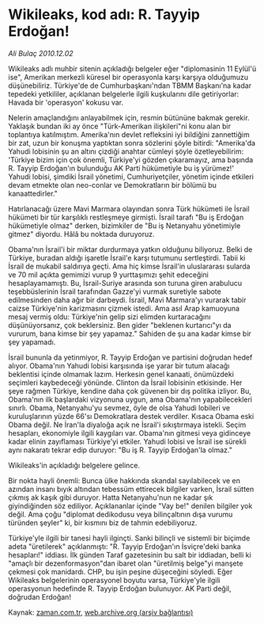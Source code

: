 # Wikileaks, kod adı: R. Tayyip Erdoğan!

*Ali Bulaç 2010.12.02*

<td class="columnist-detail">
<p>Wikileaks adlı muhbir sitenin açıkladığı belgeler eğer "diplomasinin 11 Eylül'ü ise", Amerikan merkezli küresel bir operasyonla karşı karşıya olduğumuzu düşünebiliriz. Türkiye'de de Cumhurbaşkanı'ndan TBMM Başkanı'na kadar tepedeki yetkililer, açıklanan belgelerle ilgili kuşkularını dile getiriyorlar: Havada bir 'operasyon' kokusu var.</p>
<p><p>Nelerin amaçlandığını anlayabilmek için, resmin bütününe bakmak gerekir. Yaklaşık bundan iki ay önce "Türk-Amerikan ilişkileri"ni konu alan bir toplantıya katılmıştım. Amerika'nın devlet refleksini iyi bildiğini zannettiğim bir zat, uzun bir konuşma yaptıktan sonra sözlerini şöyle bitirdi: "Amerika'da Yahudi lobisinin şu an altını çizdiği anahtar cümleyi şöyle özetleyebilirim: 'Türkiye bizim için çok önemli, Türkiye'yi gözden çıkaramayız, ama başında R. Tayyip Erdoğan'ın bulunduğu AK Parti hükümetiyle bu iş yürümez!' Yahudi lobisi, şimdiki İsrail yönetimi, Cumhuriyetçiler, yönetim içinde etkileri devam etmekte olan neo-conlar ve Demokratların bir bölümü bu kanaattedirler."
<p>Hatırlanacağı üzere Mavi Marmara olayından sonra Türk hükümeti ile İsrail hükümeti bir tür karşılıklı restleşmeye girmişti. İsrail tarafı "Bu iş Erdoğan hükümetiyle olmaz" derken, bizimkiler de "Bu iş Netanyahu yönetimiyle gitmez" diyordu. Hâlâ bu noktada duruyoruz.
<p> Obama'nın İsrail'i bir miktar durdurmaya yatkın olduğunu biliyoruz. Belki de Türkiye, buradan aldığı işaretle İsrail'e karşı tutumunu sertleştirdi. Tabii ki İsrail de mukabil saldırıya geçti. Ama hiç kimse İsrail'in uluslararası sularda ve 70 mil açıkta gemimizi vurup 9 yurttaşımızı şehit edeceğini hesaplayamamıştı. Bu, İsrail-Suriye arasında son turuna giren arabulucu teşebbüslerinin İsrail tarafından Gazze'yi vurmak suretiyle sabote edilmesinden daha ağır bir darbeydi. İsrail, Mavi Marmara'yı vurarak tabir caizse Türkiye'nin karizmasını çizmek istedi. Ama asıl Arap kamuoyuna mesaj vermiş oldu: Türkiye'nin gelip sizi elimden kurtaracağını düşünüyorsanız, çok beklersiniz. Ben gider "beklenen kurtarıcı"yı da vururum, bana kimse bir şey yapamaz." Sahiden de şu ana kadar kimse bir şey yapamadı.
<p>İsrail bununla da yetinmiyor, R. Tayyip Erdoğan ve partisini doğrudan hedef alıyor. Obama'nın Yahudi lobisi karşısında işe yarar bir tutum alacağı beklentisi içinde olmamak lazım. Herkesin genel kanaati, önümüzdeki seçimleri kaybedeceği yönünde. Clinton da İsrail lobisinin etkisinde. Her şeye rağmen Türkiye, kendine daha çok güvenen bir dış politika izliyor. Bu, Obama'nın ilk başlardaki vizyonuna uygun, ama Obama'nın yapabilecekleri sınırlı. Obama, Netanyahu'yu sevmez, öyle de olsa Yahudi lobileri ve kuruluşlarının yüzde 66'sı Demokratlara destek verdiler. Kısaca Obama eski Obama değil. Ne İran'la diyaloğa açık ne İsrail'i sıkıştırmaya istekli. Seçim hesapları, ekonomiyle ilgili kaygıları var. Obama'nın gitmesi veya gidinceye kadar elinin zayıflaması Türkiye'yi etkiler. Yahudi lobisi ve İsrail ise sürekli aynı nakaratı tekrar edip duruyor: "Bu iş R. Tayyip Erdoğan'la olmaz."
<p>Wikileaks'in açıkladığı belgelere gelince.
<p>Bir nokta hayli önemli: Bunca ülke hakkında skandal sayılabilecek ve en azından insanı bıyık altından tebessüm ettirecek bilgiler varken, İsrail sütten çıkmış ak kaşık gibi duruyor. Hatta Netanyahu'nun ne kadar şık giyindiğinden söz ediliyor. Açıklananlar içinde "Vay be!" denilen bilgiler yok değil. Ama çoğu "diplomat dedikodusu veya bilinçaltının dışa vurumu türünden şeyler" ki, bir kısmını biz de tahmin edebiliyoruz.
<p>Türkiye'yle ilgili bir tanesi hayli ilginçti. Sanki bilinçli ve sistemli bir biçimde adeta "üretilerek" açıklanmıştı: "R. Tayyip Erdoğan'ın İsviçre'deki banka hesapları!" iddiası. İlk günden Taraf gazetesinin bu salt bir iddiadan, belli ki "amaçlı bir dezenformasyon"dan ibaret olan "üretilmiş belge"yi manşete çekmesi çok manidardı. CHP, bu işin peşine düşeceğini söyledi. Eğer Wikileaks belgelerinin operasyonel boyutu varsa, Türkiye'yle ilgili operasyonun hedefinde R. Tayyip Erdoğan bulunuyor. AK Parti değil, doğrudan Erdoğan! </p>
<a href="http://web.archive.org/web/20101204223752/mailto:a.bulac@zaman.com.tr">
</a></p></p></p></p></p></p></p></td>

Kaynak: [zaman.com.tr](http://zaman.com.tr/yazar.do?yazino=1059632), [web.archive.org (arşiv bağlantısı)](http://web.archive.org/web/20101204223752/http://zaman.com.tr:80/yazar.do?yazino=1059632)
